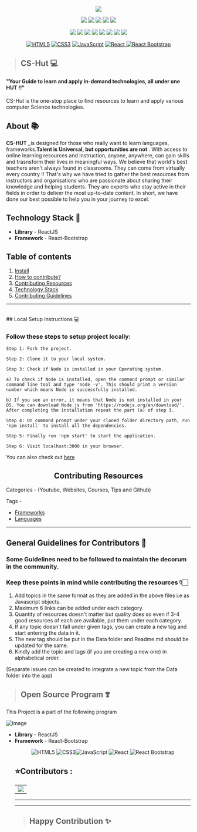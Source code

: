 <div align="center"> 

 
<a href="https://github.com/shriya030/CS-Hut"><img src="https://github.com/shriya030/CS-Hut/raw/master/src/HomePage/Images/logo.png"></a>

<a href="https://github.com/shriya030/CS-Hut"><img src="https://badges.frapsoft.com/os/v1/open-source.svg?v=103"></a>
<a href="https://github.com/shriya030/CS-Hut"><img src="https://img.shields.io/badge/Built%20by-developers%20%3C%2F%3E-0059b3"></a>
<a href="https://github.com/shriya030/CS-Hut"><img src="https://img.shields.io/static/v1.svg?label=Contributions&message=Welcome&color=yellow"></a>
<a href="https://github.com/shriya030/"><img src="https://img.shields.io/badge/Maintained%3F-yes-brightgreen.svg?v=103"></a>
<a href="https://github.com/shriya030/CS-Hut"><img src="https://img.shields.io/badge/PR's%3F-Welcomed-brightgreen.svg?v=103"></a>

<a href="https://github.com/shriya030/CS-Hut/watchers"><img src="https://img.shields.io/github/watchers/shriya030/CS-Hut?style=flat"></a> 
<a href="https://github.com/shriya030/CS-Hut/graphs/contributors"><img src="https://img.shields.io/github/contributors/shriya030/CS-Hut?color=brightgreen"></a>
<a href="https://github.com/shriya030/CS-Hut/stargazers"><img src="https://img.shields.io/github/stars/shriya030/CS-Hut?color=0059b3"></a>
<a href="https://github.com/shriya030/CS-Hut/network/members"><img src="https://img.shields.io/github/forks/shriya030/CS-Hut?color=yellow"></a>
<a href="https://github.com/shriya030/CS-Hut/issues"><img src="https://img.shields.io/github/issues/shriya030/CS-Hut?color=0059b3"></a>
<a href="https://github.com/shriya030/CS-Hut/issues?q=is%3Aissue+is%3Aclosed"><img src="https://img.shields.io/github/issues-closed-raw/shriya030/CS-Hut?color=yellow"></a>
<a href="https://github.com/shriya030/CS-Hut/pulls"><img src="https://img.shields.io/github/issues-pr/shriya030/CS-Hut?color=brightgreen"></a>
<a href="https://github.com/shriya030/CS-Hut/pulls?q=is%3Apr+is%3Aclosed"><img src="https://img.shields.io/github/issues-pr-closed-raw/shriya030/CS-Hut?color=0059b3"></a> 

<a href="https://github.com/topics/html5"><img alt="HTML5" src="https://img.shields.io/badge/html5%20-%23E34F26.svg?&style=for-the-badge&logo=html5&logoColor=white"/></a>
<a href="https://github.com/topics/css3"><img alt="CSS3" src="https://img.shields.io/badge/css3%20-%231572B6.svg?&style=for-the-badge&logo=css3&logoColor=white"/></a>
<a href="https://github.com/topics/javascript"><img alt="JavaScript" src="https://img.shields.io/badge/javascript%20-%23323330.svg?&style=for-the-badge&logo=javascript&logoColor=%23F7DF1E"/></a> 
<a href="https://github.com/topics/react"><img alt="React" src="https://img.shields.io/badge/react%20-%2320232a.svg?&style=for-the-badge&logo=react&logoColor=%2361DAFB"/> </a> 
<a href="https://github.com/topics/bootstrap"> <img alt="React Bootstrap" src="https://img.shields.io/badge/react bootstrap%20-%23563D7C.svg?&style=for-the-badge&logo=bootstrap&logoColor=white"/></a> 
</div>


>## CS-Hut 💻

<h4>"Your Guide to learn and apply in-demand technologies, all under one HUT !!"</h4>

CS-Hut is the one-stop place to find resources to learn and apply various computer Science technologies.

## About 📚
**CS-HUT** _is designed for those who really want to learn languages, frameworks.**Talent is Universal, but opportunities are not**
. With access to online learning resources and instruction, anyone, anywhere, can gain skills and trasnsform their lives in meaningful ways. We believe that world's best teachers aren't always found in classrooms. They can come from virtually every country !! That's why we have tried to gather the best resources from instructors and organisations who are passionate about sharing their knowledge and helping students. They are experts who stay active in their fields in order to deliver the most up-to-date content. In short, we have done our best possible to help you in your journey to excel.


<h2 id="technology-stack">Technology Stack 🚀</h2> 


- **Library** - ReactJS
- **Framework** - React-Bootstrap


<h2>Table of contents</h2>

1. [Install](https://github.com/shriya030/CS-Hut#install)
2. [How to contribute?](https://github.com/shriya030/CS-Hut/blob/master/contributing.md)
3. [Contributing Resources](#contributing-resources)
4. [Technology Stack](#technology-stack)
5. [Contributing Guidelines](https://github.com/shriya030/CS-Hut/blob/master/CODE_OF_CONDUCT.md)


<hr>
<br>
## Local Setup Instructions 💻

### Follow these steps to setup project locally:
```
Step 1: Fork the project.

Step 2: Clone it to your local system.

Step 3: Check if Node is installed in your Operating system.

a) To check if Node is installed, open the command prompt or similar command line tool and type 'node -v'. This should print a version number which means Node is successfully installed.

b) If you see an error, it means that Node is not installed in your OS. You can download Node.js from 'https://nodejs.org/en/download/'. After completing the installation repeat the part (a) of step 3.

Step 4: On command prompt under your cloned folder directory path, run 'npm install' to install all the dependencies.

Step 5: Finally run 'npm start' to start the application.

Step 6: Visit localhost:3000 in your browser.

```
You can also check out [here](start_app.md)


<h2 align="center" id="contributing-resources">Contributing Resources</h2>

Categories - (Youtube, Websites, Courses, Tips and Github)

Tags - 
- [Frameworks](src/Data/Frameworks.js)
- [Languages](src/Data/Languages.js)


<hr>

## General Guidelines for Contributors 🚧
### Some Guidelines need to be followed to maintain the decorum in the community.
### Keep these points in mind while contributing the resources 👇🏻

1. Add topics in the same format as they are added in the above files i.e as Javascript objects.
2. Maximum 6 links can be added under each category.
3. Quantity of resources doesn't matter but quality does so even if 3-4 good resources of each are available, put them under each category. 
4. If any topic doesn't fall under given tags, you can create a new tag and start entering the data in it.
5. The new tag should be put in the Data folder and Readme.md should be updated for the same.
6. Kindly add the topic and tags (if you are creating a new one) in alphabetical order. 

(Separate issues can be created to integrate a new topic from the Data folder into the app)


>## Open Source Program ❣️
 This Project is a part of the following program

![image](https://letsgrowmore.in/wp-content/uploads/2021/05/cropped-growmore-removebg-preview.png)

- **Library** - ReactJS
- **Framework** - React-Bootstrap
  <p align="center">
  <img alt="HTML5" src="https://img.shields.io/badge/html5%20-%23E34F26.svg?&style=for-the-badge&logo=html5&logoColor=white"/> <img alt="CSS3" src="https://img.shields.io/badge/css3%20-%231572B6.svg?&style=for-the-badge&logo=css3&logoColor=white"/><img alt="JavaScript" src="https://img.shields.io/badge/javascript%20-%23323330.svg?&style=for-the-badge&logo=javascript&logoColor=%23F7DF1E"/> <img alt="React" src="https://img.shields.io/badge/react%20-%2320232a.svg?&style=for-the-badge&logo=react&logoColor=%2361DAFB"/> <img alt="React Bootstrap" src="https://img.shields.io/badge/react bootstrap%20-%23563D7C.svg?&style=for-the-badge&logo=bootstrap&logoColor=white"/>
  ​                    
  <h2 > ⭐Contributors : </h2>
  <table>
  <tr>
  	<td>
   <a href="https://github.com/shriya030/CS-Hut/graphs/contributors">
  <img src="https://contrib.rocks/image?repo=shriya030/CS-Hut" />
</a>
  	</td>
  </tr>
  </table>
<hr>
<hr>


>## Happy Contribution ✨
